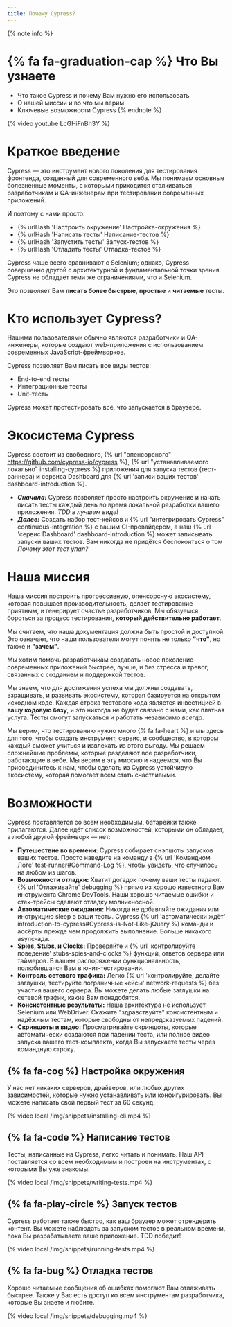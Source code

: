 ```yaml
---
title: Почему Cypress?
---
```


{% note info %}
# {% fa fa-graduation-cap %} Что Вы узнаете

- Что такое Cypress и почему Вам нужно его использовать
- О нашей миссии и во что мы верим
- Ключевые возможности Cypress
{% endnote %}

<!-- textlint-disable -->
{% video youtube LcGHiFnBh3Y %}
<!-- textlint-enable -->

# Краткое введение

Cypress — это инструмент нового поколения для тестирования фронтенда, созданный для современного веба. Мы понимаем основные болезненные моменты, с которыми приходится сталкиваться разработчикам и QA-инженерам при тестировании современных приложений.

И поэтому с нами просто:

- {% urlHash 'Настроить окружение' Настройка-окружения %}
- {% urlHash 'Написать тесты' Написание-тестов %}
- {% urlHash 'Запустить тесты' Запуск-тестов %}
- {% urlHash 'Отладить тесты' Отладка-тестов %}

Cypress чаще всего сравнивают с Selenium; однако, Cypress совершенно другой с архитектурной и фундаментальной точки зрения. Cypress не обладает теми же ограничениями, что и Selenium.

Это позволяет Вам **писать более быстрые**, **простые** и **читаемые** тесты.

# Кто использует Cypress?

Нашими пользователями обычно являются разработчики и QA-инженеры, которые создают web-приложения с использованием современных JavaScript-фреймворков.

Cypress позволяет Вам писать все виды тестов:

- End-to-end тесты
- Интеграционные тесты
- Unit-тесты

Cypress может протестировать всё, что запускается в браузере.

# Экосистема Cypress

Cypress состоит из свободного, {% url "опенсорсного" https://github.com/cypress-io/cypress %}, {% url "устанавливаемого локально" installing-cypress %} приложения для запуска тестов (тест-раннера) **и** сервиса Dashboard для {% url 'записи ваших тестов' dashboard-introduction %}.

- ***Сначала:*** Cypress позволяет просто настроить окружение и начать писать тесты каждый день во время локальной разработки вашего приложения. *TDD в лучшем виде!*
- ***Далее:*** Создать набор тест-кейсов и {% url "интегрировать Cypress" continuous-integration %} с вашим CI-провайдером, а наш {% url 'сервис Dashboard' dashboard-introduction %} может записывать запуски ваших тестов. Вам никогда не придётся беспокоиться о том *Почему этот тест упал?*

# Наша миссия

Наша миссия построить прогрессивную, опенсорсную экосистему, которая повышает производительность, делает тестирование приятным, и генерирует счастье разработчиков. Мы обязуемся бороться за процесс тестирования, **который действительно работает**.

Мы считаем, что наша документация должна быть простой и доступной. Это означает, что наши пользователи могут понять не только **"что"**, но также и **"зачем"**.

Мы хотим помочь разработчикам создавать новое поколение современных приложений быстрее, лучше, и без стресса и тревог, связанных с созданием и поддержкой тестов.

Мы знаем, что для достижения успеха мы должны создавать, взращивать, и развивать экосистему, которая базируется на открытом исходном коде. Каждая строка тестового кода является инвестицией в **вашу кодовую базу**, и это никогда не будет связано с нами, как платная услуга. Тесты смогут запускаться и работать независимо *всегда*.

Мы верим, что тестированию нужно много {% fa fa-heart %} и мы здесь для того, чтобы создать инструмент, сервис, и сообщество, в котором каждый сможет учиться и извлекать из этого выгоду. Мы решаем сложнейшие проблемы, которые разделяют все разработчики, работающие в вебе. Мы верим в эту миссию и надеемся, что Вы присоединитесь к нам, чтобы сделать из Cypress устойчивую экосистему, которая помогает всем стать счастливыми.

# Возможности

Cypress поставляется со всем необходимым, батарейки также прилагаются. Далее идёт список возможностей, которыми он обладает, а любой другой фреймворк — нет:

- **Путешествие во времени:** Cypress собирает снэпшоты запусков ваших тестов. Просто наведите на команду в {% url 'Командном Логе' test-runner#Command-Log %}, чтобы увидеть, что случилось на любом из шагов.
- **Возможности отладки:** Хватит догадок почему ваши тесты падают. {% url 'Отлаживайте' debugging %} прямо из хорошо известного Вам инструмента Chrome DevTools. Наши хорошо читаемые ошибки и стек-трейсы сделают отладку молниеносной.
- **Автоматические ожидания:** Никогда не добавляйте ожидания или инструкцию sleep в ваши тесты. Cypress {% url 'автоматически ждёт' introduction-to-cypress#Cypress-is-Not-Like-jQuery %} команды и ассёрты прежде чем продолжить выполнение. Больше никакого async-ада.
- **Spies, Stubs, и Clocks:** Проверяйте и {% url 'контролируйте поведение' stubs-spies-and-clocks %} функций, ответов сервера или таймеров. В вашем распоряжении функциональность, полюбившаяся Вам в юнит-тестировании.
- **Контроль сетевого трафика:** Легко {% url 'контролируйте, делайте заглушки, тестируйте пограничные кейсы' network-requests %} без участия вашего сервера. Вы можете делать любые заглушки на сетевой трафик, какие Вам понадобятся.
- **Консистентные результаты:** Наша архитектура не использует Selenium или WebDriver. Скажите "здравствуйте" консистентным и надёжным тестам, которые свободны от непредсказуемых падений.
- **Скриншоты и видео:** Просматривайте скриншоты, которые автоматически создаются при падении теста, или полное видео запуска вашего тест-комплекта, когда Вы запускаете тесты через командную строку.

## {% fa fa-cog %} Настройка окружения

У нас нет никаких серверов, драйверов, или любых других зависимостей, которые нужно устанавливать или конфигурировать. Вы можете написать свой первый тест за 60 секунд.

{% video local /img/snippets/installing-cli.mp4 %}

## {% fa fa-code %} Написание тестов

Тесты, написанные на Cypress, легко читать и понимать. Наш API поставляется со всем необходимым и построен на инструментах, с которыми Вы уже знакомы.

{% video local /img/snippets/writing-tests.mp4 %}

## {% fa fa-play-circle %} Запуск тестов

Cypress работает также быстро, как ваш браузер может отрендерить контент. Вы можете наблюдать за запуском тестов в реальном времени, пока Вы разрабатываете ваше приложение. TDD победит!

{% video local /img/snippets/running-tests.mp4 %}

## {% fa fa-bug %} Отладка тестов

Хорошо читаемые сообщения об ошибках помогают Вам отлаживать быстрее. Также у Вас есть доступ ко всем инструментам разработчика, которые Вы знаете и любите.

{% video local /img/snippets/debugging.mp4 %}
